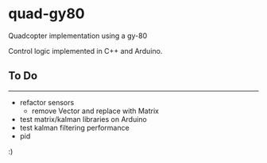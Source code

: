# quad-gy80
Quadcopter implementation using a gy-80

Control logic implemented in C++ and Arduino. 


## To Do
------------------------------------
* refactor sensors
  * remove Vector and replace with Matrix
* test matrix/kalman libraries on Arduino
* test kalman filtering performance
* pid


:)
